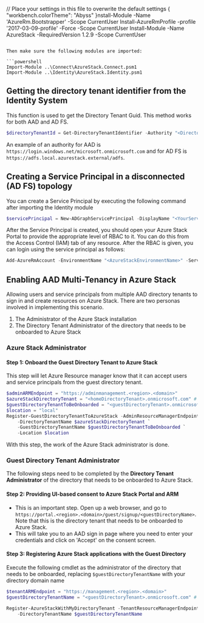 // Place your settings in this file to overwrite the default settings
{
    "workbench.colorTheme": "Abyss"
}nstall-Module -Name 'AzureRm.Bootstrapper' -Scope CurrentUser
Install-AzureRmProfile -profile '2017-03-09-profile' -Force -Scope CurrentUser
Install-Module -Name AzureStack -RequiredVersion 1.2.9 -Scope CurrentUser
```

Then make sure the following modules are imported:

```powershell
Import-Module ..\Connect\AzureStack.Connect.psm1
Import-Module ..\Identity\AzureStack.Identity.psm1
```

## Getting the directory tenant identifier from the Identity System

This function is used to get the Directory Tenant Guid. This method works for both AAD and AD FS.

```powershell
$directoryTenantId = Get-DirectoryTenantIdentifier -Authority "<DirectoryTenantUrl>"
```

An example of an authority for AAD is `https://login.windows.net/microsoft.onmicrosoft.com`
and for AD FS is `https://adfs.local.azurestack.external/adfs`.

## Creating a Service Principal in a disconnected (AD FS) topology

You can create a Service Principal by executing the following command after importing the Identity module

```powershell
$servicePrincipal = New-ADGraphServicePrincipal -DisplayName "<YourServicePrincipalName>" -AdminCredential $(Get-Credential) -Verbose
```

After the Service Principal is created, you should open your Azure Stack Portal to provide the appropriate level of RBAC to it. You can do this from the Access Control (IAM) tab of any resource. After the RBAC is given, you can login using the service principal as follows:

```powershell
Add-AzureRmAccount -EnvironmentName "<AzureStackEnvironmentName>" -ServicePrincipal -CertificateThumbprint $servicePrincipal.Thumbprint -ApplicationId $servicePrincipal.ApplicationId -TenantId $directoryTenantId
```

## Enabling AAD Multi-Tenancy in Azure Stack

Allowing users and service principals from multiple AAD directory tenants to sign in and create resources on Azure Stack.
There are two personas involved in implementing this scenario.

1. The Administrator of the Azure Stack installation
1. The Directory Tenant Administrator of the directory that needs to be onboarded to Azure Stack

### Azure Stack Administrator

#### Step 1: Onboard the Guest Directory Tenant to Azure Stack

This step will let Azure Resource manager know that it can accept users and service principals from the guest directory tenant.

```powershell
$adminARMEndpoint = "https://adminmanagement.<region>.<domain>"
$azureStackDirectoryTenant = "<homeDirectoryTenant>.onmicrosoft.com" # this is the primary tenant Azure Stack is registered to
$guestDirectoryTenantToBeOnboarded = "<guestDirectoryTenant>.onmicrosoft.com" # this is the new tenant that needs to be onboarded to Azure Stack
$location = "local"
Register-GuestDirectoryTenantToAzureStack -AdminResourceManagerEndpoint $adminARMEndpoint `
    -DirectoryTenantName $azureStackDirectoryTenant `
    -GuestDirectoryTenantName $guestDirectoryTenantToBeOnboarded `
    -Location $location
```

With this step, the work of the Azure Stack administrator is done.

### Guest Directory Tenant Administrator

The following steps need to be completed by the **Directory Tenant Administrator** of the directory that needs to be onboarded to Azure Stack.

#### Step 2: Providing UI-based consent to Azure Stack Portal and ARM

- This is an important step. Open up a web browser, and go to `https://portal.<region>.<domain>/guest/signup/<guestDirectoryName>`. Note that this is the directory tenant that needs to be onboarded to Azure Stack.
- This will take you to an AAD sign in page where you need to enter your credentials and click on 'Accept' on the consent screen.

#### Step 3: Registering Azure Stack applications with the Guest Directory

Execute the following cmdlet as the administrator of the directory that needs to be onboarded, replacing ```$guestDirectoryTenantName``` with your directory domain name

```powershell
$tenantARMEndpoint = "https://management.<region>.<domain>"
$guestDirectoryTenantName = "<guestDirectoryTenant>.onmicrosoft.com" # this is the new tenant that needs to be onboarded to Azure Stack

Register-AzureStackWithMyDirectoryTenant -TenantResourceManagerEndpoint $tenantARMEndpoint `
    -DirectoryTenantName $guestDirectoryTenantName
```
